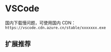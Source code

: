 # VSCode <Badge type="info" text="Visual Studio Code" />

国内下载慢问题，可使用国内 CDN：`https://vscode.cdn.azure.cn/stable/xxxxxxx.exe`

## 扩展推荐
